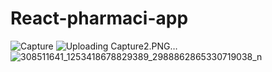 # React-pharmaci-app

![Capture](https://github.com/FreezyFox69/Pharmacy-Management-App/assets/91162643/141f6e90-a9cd-488f-a522-2a3cbc7d1ba6)
![Uploading Capture2.PNG…]()
![308511641_1253418678829389_2988862865330719038_n](https://user-images.githubusercontent.com/81702423/197076087-7b5f9e36-c416-4799-b3af-51ee2982ae4f.png)
